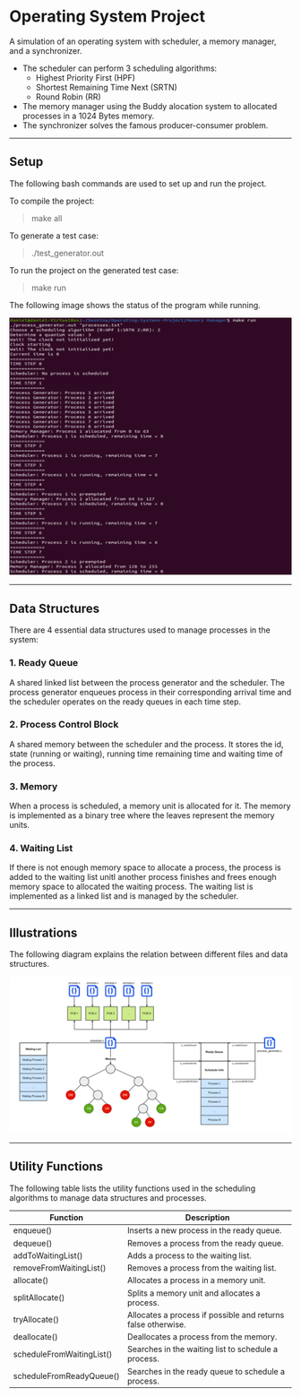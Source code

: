 # Operating System Project

A simulation of an operating system with scheduler, a memory manager, and a synchronizer.

* The scheduler can perform 3 scheduling algorithms:
	- Highest Priority First (HPF)
	- Shortest Remaining Time Next (SRTN)
	- Round Robin (RR)
* The memory manager using the Buddy alocation system to allocated processes in a 1024 Bytes memory.
* The synchronizer solves the famous producer-consumer problem.

---

## Setup

The following bash commands are used to set up and run the project.

To compile the project:

> make all

To generate a test case:

> ./test_generator.out

To run the project on the generated test case:

> make run

The following image shows the status of the program while running.

![Running Scheduler](Images/RunningScheduler.png)

---

## Data Structures

There are 4 essential data structures used to manage processes in the system:

### 1. Ready Queue 

A shared linked list between the process generator and the scheduler. The process generator enqueues process in their corresponding arrival time and the scheduler operates on the ready queues in each time step.

### 2. Process Control Block

A shared memory between the scheduler and the process. It stores the id, state (running or waiting), running time remaining time and waiting time of the process.

### 3. Memory

When a process is scheduled, a memory unit is allocated for it. The memory is implemented as a binary tree where the leaves represent the memory units.

### 4. Waiting List

If there is not enough memory space to allocate a process, the process is added to the waiting list unitl another process finishes and frees enough memory space to allocated the waiting process. The waiting list is implemented as a linked list and is managed by the scheduler.

---

## Illustrations

The following diagram explains the relation between different files and data structures.

![Data Structures Diagram](Images/Diagram.png)

---

## Utility Functions

The following table lists the utility functions used in the scheduling algorithms to manage data structures and processes.

Function | Description
-------- | -----------
enqueue() | Inserts a new process in the ready queue.
dequeue() | Removes a process from the ready queue.
addToWaitingList() | Adds a process to the waiting list.
removeFromWaitingList()  | Removes a process from the waiting list.
allocate() | Allocates a process in a memory unit.
splitAllocate() | Splits a memory unit and allocates a process.
tryAllocate() | Allocates a process if possible and returns false otherwise.
deallocate() | Deallocates a process from the memory.
scheduleFromWaitingList() | Searches in the waiting list to schedule a process.
scheduleFromReadyQueue() | Searches in the ready queue to schedule a process.
